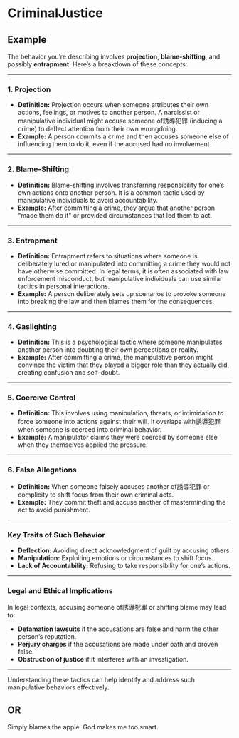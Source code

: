# CriminalJustice

## Example

The behavior you’re describing involves **projection**, **blame-shifting**, and possibly **entrapment**. Here’s a breakdown of these concepts:

---

### **1. Projection**
- **Definition:** Projection occurs when someone attributes their own actions, feelings, or motives to another person. A narcissist or manipulative individual might accuse someone of誘導犯罪 (inducing a crime) to deflect attention from their own wrongdoing.
- **Example:** A person commits a crime and then accuses someone else of influencing them to do it, even if the accused had no involvement.

---

### **2. Blame-Shifting**
- **Definition:** Blame-shifting involves transferring responsibility for one’s own actions onto another person. It is a common tactic used by manipulative individuals to avoid accountability.
- **Example:** After committing a crime, they argue that another person "made them do it" or provided circumstances that led them to act.

---

### **3. Entrapment**
- **Definition:** Entrapment refers to situations where someone is deliberately lured or manipulated into committing a crime they would not have otherwise committed. In legal terms, it is often associated with law enforcement misconduct, but manipulative individuals can use similar tactics in personal interactions.
- **Example:** A person deliberately sets up scenarios to provoke someone into breaking the law and then blames them for the consequences.

---

### **4. Gaslighting**
- **Definition:** This is a psychological tactic where someone manipulates another person into doubting their own perceptions or reality.
- **Example:** After committing a crime, the manipulative person might convince the victim that they played a bigger role than they actually did, creating confusion and self-doubt.

---

### **5. Coercive Control**
- **Definition:** This involves using manipulation, threats, or intimidation to force someone into actions against their will. It overlaps with誘導犯罪 when someone is coerced into criminal behavior.
- **Example:** A manipulator claims they were coerced by someone else when they themselves applied the pressure.

---

### **6. False Allegations**
- **Definition:** When someone falsely accuses another of誘導犯罪 or complicity to shift focus from their own criminal acts.
- **Example:** They commit theft and accuse another of masterminding the act to avoid punishment.

---

### **Key Traits of Such Behavior**
- **Deflection:** Avoiding direct acknowledgment of guilt by accusing others.
- **Manipulation:** Exploiting emotions or circumstances to shift focus.
- **Lack of Accountability:** Refusing to take responsibility for one’s actions.

---

### **Legal and Ethical Implications**
In legal contexts, accusing someone of誘導犯罪 or shifting blame may lead to:
- **Defamation lawsuits** if the accusations are false and harm the other person’s reputation.
- **Perjury charges** if the accusations are made under oath and proven false.
- **Obstruction of justice** if it interferes with an investigation.

---

Understanding these tactics can help identify and address such manipulative behaviors effectively.


## OR

Simply blames the apple. 
God makes me too smart.

